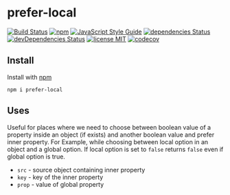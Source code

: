 # prefer-local

[![Build Status](https://travis-ci.org/mohitsinghs/prefer-local.svg)](https://travis-ci.org/mohitsinghs/prefer-local)
[![npm](https://badge.fury.io/js/prefer-local.svg)](http://badge.fury.io/js/prefer-local)
[![JavaScript Style Guide](https://img.shields.io/badge/code_style-standard-brightgreen.svg)](https://standardjs.com)
[![dependencies Status](https://david-dm.org/mohitsinghs/prefer-local/status.svg)](https://david-dm.org/mohitsinghs/prefer-local)
[![devDependencies Status](https://david-dm.org/mohitsinghs/prefer-local/dev-status.svg)](https://david-dm.org/mohitsinghs/prefer-local?type=dev)
[![license MIT](https://img.shields.io/badge/license-MIT-brightgreen.svg)](https://github.com/mohitsinghs/prefer-local/blob/master/LICENSE)
[![codecov](https://codecov.io/gh/mohitsinghs/prefer-local/branch/master/graph/badge.svg)](https://codecov.io/gh/mohitsinghs/prefer-local)

## Install

Install with [npm](https://npm.im/prefer-local)

```console
npm i prefer-local
```

## Uses

Useful for places where we need to choose between boolean value of a property inside an object (if exists) and another boolean value and prefer inner property. For Example, while choosing between local option in an object and a global option. If local option is set to `false` returns `false` even if global option is true.

* `src` - source object containing inner property
* `key` - key of the inner property
* `prop` - value of global property
